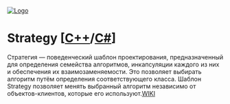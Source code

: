 [![Logo](https://raw.githubusercontent.com/ogycode/DesignPatterns/master/merch/Strategy.PNG)](https://github.com/ogycode/DesignPatterns/tree/master/src/BehavioralPatterns/Strategy)

# Strategy [[C++](https://github.com/ogycode/DesignPatterns/blob/master/src/BehavioralPatterns/Strategy/StrategyCPP/StrategyCPP/StrategyCPP.cpp)/[C#]()]
Стратегия — поведенческий шаблон проектирования, предназначенный для определения семейства алгоритмов, инкапсуляции каждого из них и обеспечения их взаимозаменяемости. Это позволяет выбирать алгоритм путём определения соответствующего класса. Шаблон Strategy позволяет менять выбранный алгоритм независимо от объектов-клиентов, которые его используют.[WIKI](https://ru.wikipedia.org/wiki/%D0%A1%D1%82%D1%80%D0%B0%D1%82%D0%B5%D0%B3%D0%B8%D1%8F_(%D1%88%D0%B0%D0%B1%D0%BB%D0%BE%D0%BD_%D0%BF%D1%80%D0%BE%D0%B5%D0%BA%D1%82%D0%B8%D1%80%D0%BE%D0%B2%D0%B0%D0%BD%D0%B8%D1%8F))